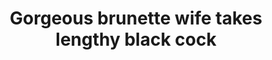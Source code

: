 ---
layout: post
title: Gorgeous brunette wife takes lengthy black cock 
duration: '07:00'
view: 305
rate: 2
video: 'http://fantasti.cc/embed/492613/'
category: 
 - black
 - brunette
 - gorgeous
 - rough
 - stunning
tags: 
 - big-black-cock
priority: 0.9
changefreq: daily
---